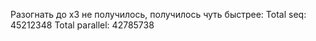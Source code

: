 Разогнать до х3 не получилось,  получилось чуть быстрее:
Total seq: 45212348
Total parallel: 42785738